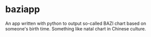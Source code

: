 # baziapp
An app written with python to output so-called BAZI chart based on someone's birth time. Something like natal chart in Chinese culture.
